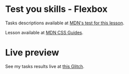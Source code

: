 # Test you skills - Flexbox

Tasks descriptions available at [MDN's test for this lesson](https://developer.mozilla.org/en-US/docs/Learn/CSS/CSS_layout/Flexbox_skills).

Lesson available at [MDN CSS Guides](https://developer.mozilla.org/en-US/docs/Learn/CSS/CSS_layout/Flexbox).

# Live preview

See my tasks results live at [this Glitch]().
